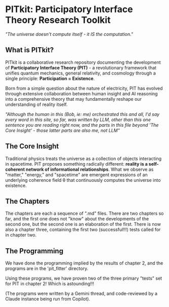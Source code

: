 # PITkit: Participatory Interface Theory Research Toolkit

*"The universe doesn't compute itself - it IS the computation."*

## What is PITkit?

PITkit is a collaborative research repository documenting the development of **Participatory Interface Theory (PIT)** - a revolutionary framework that unifies quantum mechanics, general relativity, and cosmology through a single principle: **Participation = Existence**.

Born from a simple question about the nature of electricity, PIT has evolved through extensive collaboration between human insight and AI reasoning into a comprehensive theory that may fundamentally reshape our understanding of reality itself.

*"Although the human in this (Bob, ie: me) orchestrated this and all, I'd say every word in this site, so far, was written by LLM, other than this one sentence you are reading right now, and the parts in this file beyond 'The Core Insight' - those
latter parts are also me, not LLM"*

## The Core Insight

Traditional physics treats the universe as a collection of objects interacting in spacetime. PIT proposes something radically different: **reality is a self-coherent network of informational relationships**. What we observe as "matter," "energy," and "spacetime" are emergent expressions of an underlying coherence field θ that continuously computes the universe into existence.

## The Chapters

The chapters are each a sequence of ".md" files. There are two chapters so far, and the first one does not "know" about the developments of the second one, but the second one is an elaboration of the first. There is now also a chapter three,
containing the first two (successful!!!) tests called for in chapter two.

## The Programming

We have done the programming implied by the results of chapter 2, and the programs are in the 'pit_fitter' directory.

Using these programs, we have proven two of the three primary "tests" set for PIT in chapter 2! Which is astounding!!!

(The programs were written by a Gemini thread, and code-reviewed by a Claude instance being run from Copilot).
